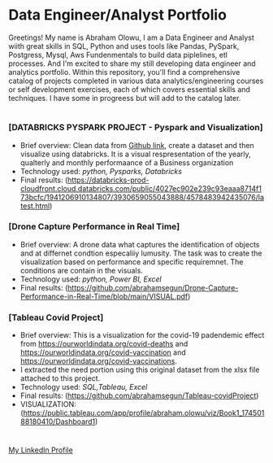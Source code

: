 # Data Engineer/Analyst Portfolio

Greetings! My name is Abraham Olowu, I am a Data Engineer and Analyst wiith great skills in SQL, Python and uses tools like Pandas, PySpark, Postgress, Mysql, Aws Fundenmentals to build data piplelines, etl processes. And I'm excited to share my still developing data engineer and analytics portfolio. Within this repository, you'll find a comprehensive catalog of projects completed in various data analytics/engineering courses or self development exercises, each of which covers essential skills and techniques.
I have some in progreess but will add to the catalog later. 

#
### [DATABRICKS PYSPARK PROJECT  - Pyspark and Visualization]

- Brief overview:   Clean data from [Github link]([https://www.berlin.de/restaurants/stadtteile/](https://github.com/abrahamsegun/Data-portfolio/tree/main)), create a dataset and then visualize using databricks.
It is a visual respresentation of the yearly, qualterly and monthly performaance of a Business organization 
- Technology used: *python, Pysparks, Databricks*
- Final results: (https://databricks-prod-cloudfront.cloud.databricks.com/public/4027ec902e239c93eaaa8714f173bcfc/1941206910134807/3930659055043888/4578483942435076/latest.html)

### [Drone Capture Performance in Real Time]

- Brief overview:   A drone data what captures the identification of objects and at differnet condtion especaliiy lumusity. 
The task was to create the visualization based on performance and specific requiremnet. The conditions are contain in the visuals.  
- Technology used: *python, Power BI, Excel*
- Final results: (https://github.com/abrahamsegun/Drone-Capture-Performance-in-Real-Time/blob/main/VISUAL.pdf)

### [Tableau Covid Project]

- Brief overview:  This is a visualization for the covid-19 padendemic effect from https://ourworldindata.org/covid-deaths and https://ourworldindata.org/covid-vaccination and https://ourworldindata.org/covid-vaccinations.
-  I extracted the need portion using this original dataset from the xlsx file attached to this project.
- Technology used: *SQL,Tableau, Excel*
- Final results: (https://github.com/abrahamsegun/Tableau-covidProject)
- VISUALIZATION: (https://public.tableau.com/app/profile/abraham.olowu/viz/Book1_17450188180410/Dashboard1)

 

# 
[My LinkedIn Profile](https://www.linkedin.com/in/abraham-olowu-segun/)
